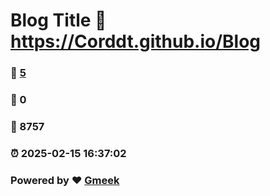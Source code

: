 # Blog Title :link: https://Corddt.github.io/Blog 
### :page_facing_up: [5](https://Corddt.github.io/Blog/tag.html) 
### :speech_balloon: 0 
### :hibiscus: 8757 
### :alarm_clock: 2025-02-15 16:37:02 
### Powered by :heart: [Gmeek](https://github.com/Meekdai/Gmeek)
